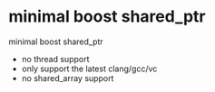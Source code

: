 # minimal boost shared_ptr
minimal boost shared_ptr
- no thread support
- only support the latest clang/gcc/vc
- no shared_array support